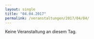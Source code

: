 ```yaml
---
layout: single
title: "04.04.2017"
permalink: /veranstaltungen/2017/04/04/
---
```


Keine Veranstaltung an diesem Tag.
